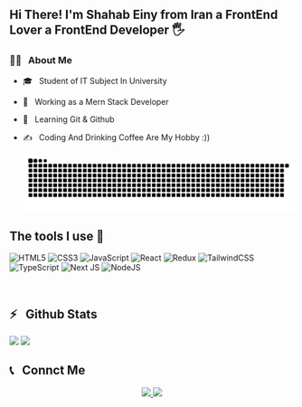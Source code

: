 <h2>Hi There! I'm Shahab Einy from Iran a FrontEnd Lover a FrontEnd Developer 🖐</h2>

<h3>👨‍💻 &nbsp; About Me</h3>

- 🎓 &nbsp; Student of IT Subject In University
- 💼 &nbsp; Working as a Mern Stack Developer
- 🌱 &nbsp; Learning Git & Github
- ✍️ &nbsp; Coding And Drinking Coffee Are My Hobby :))

  <img align="center" src="https://raw.githubusercontent.com/imrrobat/imrrobat/d1b244e170d2b75fdda3efd499eaaf163f7a617c/images/github-contribution-grid-snake.svg" />

  <br />

<h2 align"right">The tools I use 💪</h2>

![HTML5](https://img.shields.io/badge/html5-%23E34F26.svg?style=for-the-badge&logo=html5&logoColor=white) ![CSS3](https://img.shields.io/badge/css3-%231572B6.svg?style=for-the-badge&logo=css3&logoColor=white) ![JavaScript](https://img.shields.io/badge/javascript-%23323330.svg?style=for-the-badge&logo=javascript&logoColor=%23F7DF1E) ![React](https://img.shields.io/badge/react-%2320232a.svg?style=for-the-badge&logo=react&logoColor=%2361DAFB) ![Redux](https://img.shields.io/badge/redux-%23593d88.svg?style=for-the-badge&logo=redux&logoColor=white) ![TailwindCSS](https://img.shields.io/badge/tailwindcss-%2338B2AC.svg?style=for-the-badge&logo=tailwind-css&logoColor=white) ![TypeScript](https://img.shields.io/badge/typescript-%23007ACC.svg?style=for-the-badge&logo=typescript&logoColor=white) ![Next JS](https://img.shields.io/badge/Next-black?style=for-the-badge&logo=next.js&logoColor=white) ![NodeJS](https://img.shields.io/badge/node.js-6DA55F?style=for-the-badge&logo=node.js&logoColor=white)

<br />

<h2>⚡️ &nbsp; Github Stats</h2>

<div href="https://github.com/sabzlearn-ir">
 <img src="https://github-readme-stats.vercel.app/api?username=shahabeiny&show_icons=true&theme=radical"/>
<img src="https://github-readme-stats.vercel.app/api/top-langs/?username=shahabeiny&hide_progress=true"/>
</div>

<h2>📞 &nbsp; Connct Me </h2>

<p align="center">
  <a href="https://instagram.com/m.shahabeiny/">
    <img src="https://img.shields.io/badge/Instagram-@m.shahabeiny?style=flat&logo=instagram" />
  </a>
  <a href="https://t.me/shahabeiny/">
    <img src="https://img.shields.io/badge/Telegram-@shahabeiny-blue?style=flat&logo=telegram" />
  </a>
</p>


